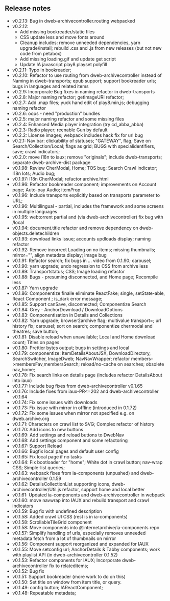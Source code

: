 ## Release notes

* v0.2.13: Bug in dweb-archivecontroller.routing webpacked
* v0.2.12:
  * Add missing bookreader/static files
  * CSS update less and move fonts around
  * Cleanup includes: remove unneeded dependencies, yarn upgrade/install; rebuild .css and .js from new releases (but not new code from petabox)
  * Add missing loading.gif and update get script
  * Update IA javascript play8 playset polyfill
* v0.2.11: Typo in bookreader; 
* v0.2.10: Refactor to use routing from dweb-archivecontroller instead of Naming in dweb-transports; epub support; support bookreader urls; bugs in languages and related items
* v0.2.9: Incorporate Bug fixes in naming refactor in dweb-transports
* v0.2.8: Major naming refactor; getImageURI refactor; 
* v0.2.7: Add .map files; yuck hand edit of play8.min,js; debugging naming refactor
* v0.2.6: oops - need "production" bundles
* v0.2.5: major naming refactor and some missing files
* v0.2.4: Enhanced Media player integration (try cd_abba_abba)
* v0.2.3: Radio player; reenable Gun by default
* v0.2.2: License images; webpack includes hack fix for url bug
* v0.2.1: Nav bar: clickability of statuses; "GATEWAY", flag; Save on Search/Collection/Local; flags as grid; BUGS with specialidentifiers, save; crawl indicators;
* v0.2.0: move i18n to iaux; remove "originals"; include dweb-transports; separate dweb-archive-dist package
* v0.1.98: Review CherModal, Home; TOS bug; Search Crawl indicator; I18n lots; Audio bug; 
* v0.1.97: I18n CherModal; refactor archive.html
* v0.1.96: Refactor bookreader component; improvements on Account page; Auto-pay Audio; item*P*rop
* v0.1.96: Include transports explicitly based on transports parameter to URL;
* v0.1.96: Multilingual - partial, includes the framework and some screens in multiple languages
* v0.1.95: webtorrent partial and (via dweb-archivecontroller) fix bug with /local 
* v0.1.94: document.title refactor and remove dependency on dweb-objects.deletechildren
* v0.1.93: download links issue; accounts updloads display; naming refactor
* v0.1.92: Remove incorrect Loading on no items; missing thumbnails; mirror="", align metadata display; image bug 
* v0.1.91: Refactor search; fix bugs in ... video from 0.1.90; carousel;  
* v0.1.90: yarn upgrade; undo regression to CSS from archive less
* v0.1.89: Transportstatus; CSS; Image loading refactor
* v0.1.88: Bugs - presuming disconnected, and Home page; Recompile less
* v0.1.87: Yarn upgrade
* v0.1.86: Componentize finalle eliminate ReactFake; single, setState-able, React Component <Page>; is_dark error message;
* v0.1.85: Support canSave, disconnected; Componentize Search
* v0.1.84: Grey - AnchorDownload / DownloadOptions
* v0.1.83: Componentisation in Details and Collections
* v0.1.82: Yarn upgrade; browser2archive flag; multivalue transport=; url history fix; carousel; sort on search; componentize chermodal and theatres; save button;
* v0.1.81: Disable reload when unavailable; Local and Home download count; Titles on pages
* v0.1.80: Prettier bytes output; bugs in settings and local  
* v0.1.79: componentize: ItemDetailsAboutJSX, DownloadDirectory, SearchSwitcher, ImageDweb; NavNavWrapper; refactor members->membersFav,membersSearch; reload/no-cache on searches; obsolete nav_home; 
* v0.1.78: Fix search links on details page (includes refactor DetailsAbout into iaux)
* v0.1.77: Include bug fixes from dweb-archivecontroller v0.1.65
* v0.1.76: Include fixes from iaux-PR<=202 and dweb-archivecontroller v0.1.64
* v0.1.74: Fix some issues with downloads
* v0.1.73: Fix issue with mirror in offline (introduced in 0.1.72)
* v0.1.72: Fix some issues when mirror not specified e.g. on dweb.archive.org
* v0.1.71: Characters on crawl list to SVG; Complex refactor of history
* v0.1.70: Add icons to new buttons
* v0.1.69: Add settings and reload buttons to DwebNav
* v0.1.68: Add settings component and some refactoring
* v0.1.67: Support Reload
* v0.1.66: Bugfix local pages and default user config
* v0.1.65: Fix local page if no tasks
* v0.1.64: Fix bootloader for "home"; White dot in crawl button; nav-wrap CSS; Simple-list queries;
* v0.1.63: webpack fixes from ia-components (unpushed) and dweb-archivecontroller 0.1.59
* v0.1.62: DetailsCollectionList supporting icons, dweb-archivecontroller/Util.js refactor, support home and local better
* v0.1.61: Updated ia-components and dweb-archivecontroller in webpack
* v0.1.60: move navwrap into IAUX and rebuild transport and crawl indicators
* v0.1.59: Bug fix with undefined description
* v0.1.58: Added crawl UI CSS (rest is in ia-components) 
* v0.1.58: ScrollableTileGrid component 
* v0.1.58: Move components into @internetarchive/ia-components repo
* v0.1.57: Simplify handling of urls, especially removes unneeded metadata fetch from a lot of thumbnails on mirror
* v0.1.56: Component support reorganized and expanded for IAUX
* v0.1.55: Move setconfig url; AnchorDetails & Tabby components; work with playlist API (in dweb-archivecontroller 0.1.52)
* v0.1.53: Refactor components for IAUX; Incorporate dweb-archivecontroller fix to relateditems; 
* v0.1.52: Bug fix
* v0.1.51: Support bookreader (more work to do on this)
* v0.1.50: Set title on window from item title, or query.
* v0.1.49: config button; IAReactComponent; 
* v0.1.48: Repeatable metadata; 
